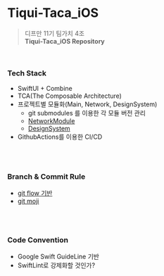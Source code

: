 # Tiqui-Taca_iOS

>디프만 11기 팀가치 4조  
**Tiqui-Taca_iOS Repository**

<br>

### **Tech Stack**
- SwiftUI + Combine
- TCA(The Composable Architecture)
- 프로젝트별 모듈화(Main, Network, DesignSystem)
    - git submodules 를 이용한 각 모듈 버전 관리
    - [NetworkModule](https://github.com/depromeet/Tiqui-Taca_iOS_NetworkModule)
    - [DesignSystem](https://github.com/depromeet/Tiqui-Taca_iOS_DesignSystemModule)
- GithubActions를 이용한 CI/CD

<br><br>

### **Branch & Commit Rule**
- [git flow 기반](https://github.com/depromeet/Tiqui-Taca_iOS/wiki/%EB%B8%8C%EB%9E%9C%EC%B9%98-%EC%A0%95%EC%B1%85)
- [git moji](https://inpa.tistory.com/entry/GIT-⚡️-Gitmoji-사용법-Gitmoji-cli)

<br><br>

### **Code Convention**
- Google Swift GuideLine 기반
- SwiftLint로 강제화할 것인가?